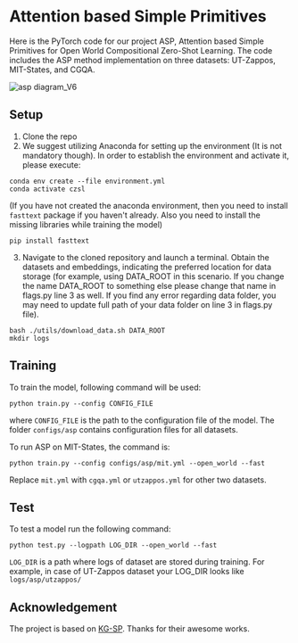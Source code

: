 # Attention based Simple Primitives

Here is the PyTorch code for our project ASP, Attention based Simple Primitives for Open World Compositional Zero-Shot Learning. The code includes the ASP method implementation on three datasets: UT-Zappos, MIT-States, and CGQA.

![asp diagram_V6](https://github.com/user-attachments/assets/80c11992-c186-4adb-836a-a49b3fc8e7e1)

## Setup

1. Clone the repo
2. We suggest utilizing Anaconda for setting up the environment (It is not mandatory though). In order to establish the environment and activate it, please execute:
```
conda env create --file environment.yml
conda activate czsl
```
(If you have not created the anaconda environment, then you need to install ```fasttext``` package if you haven't already. Also you need to install the missing libraries while training the model)
```
pip install fasttext
```
3. Navigate to the cloned repository and launch a terminal. Obtain the datasets and embeddings, indicating the preferred location for data storage (for example, using DATA_ROOT in this scenario. If you change the name DATA_ROOT to something else please change that name in flags.py line 3 as well. If you find any error regarding data folder, you may need to update full path of your data folder on line 3 in flags.py file).
```
bash ./utils/download_data.sh DATA_ROOT
mkdir logs
```

## Training

To train the model, following command will be used:
```
python train.py --config CONFIG_FILE
```
where ```CONFIG_FILE``` is the path to the configuration file of the model. The folder ```configs/asp``` contains configuration files for all datasets.

To run ASP on MIT-States, the command is:
```
python train.py --config configs/asp/mit.yml --open_world --fast
```
Replace ```mit.yml``` with ```cgqa.yml``` or ```utzappos.yml``` for other two datasets.

## Test

To test a model run the following command:
```
python test.py --logpath LOG_DIR --open_world --fast
```
```LOG_DIR``` is a path where logs of dataset are stored during training. For example, in case of UT-Zappos dataset your LOG_DIR looks like ```logs/asp/utzappos/```

## Acknowledgement
The project is based on [KG-SP](https://github.com/ExplainableML/KG-SP). Thanks for their awesome works.
